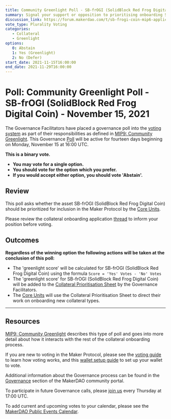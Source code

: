 ```yaml
---
title: Community Greenlight Poll - SB-frOGI (SolidBlock Red Frog Digital Coin) - November 15, 2021
summary: Signal your support or opposition to prioritising onboarding SB-frOGI (SolidBlock Red Frog Digital Coin). 
discussion_link: https://forum.makerdao.com/t/sb-frogi-coin-mip6-application-membership-interests-in-red-frog-digital-series-of-solidblock-holdings-llc-in-the-form-of-red-frog-digital-coin-frogi-coin-a-solidblock-offering/11258
vote_type: Plurality Voting
categories:
   - Collateral
   - Greenlight
options:
   0: Abstain
   1: Yes (Greenlight)
   2: No (Defer)
start_date: 2021-11-15T16:00:00
end_date: 2021-11-29T16:00:00
---
```

# Poll: Community Greenlight Poll - SB-frOGI (SolidBlock Red Frog Digital Coin) - November 15, 2021

The Governance Facilitators have placed a governance poll into the [voting system](https://vote.makerdao.com/polling) as part of their responsibilities as defined in [MIP9: Community Greenlight](https://mips.makerdao.com/mips/details/MIP9). This Governance [Poll](https://community-development.makerdao.com/en/learn/governance/on-chain-gov) will be active for fourteen days beginning on Monday, November 15 at 16:00 UTC.

**This is a binary vote.** 
- **You may vote for a single option.** 
- **You should vote for the option which you prefer.**
- **If you would accept either option, you should vote 'Abstain'.**

## Review

This poll asks whether the asset SB-frOGI (SolidBlock Red Frog Digital Coin) should be prioritized for inclusion in the Maker Protocol by the [Core Units](https://mips.makerdao.com/mips/details/MIP38#mip38c2-core-unit-state). 

Please review the collateral onboarding application [thread](https://forum.makerdao.com/t/sb-frogi-coin-mip6-application-membership-interests-in-red-frog-digital-series-of-solidblock-holdings-llc-in-the-form-of-red-frog-digital-coin-frogi-coin-a-solidblock-offering/11258) to inform your position before voting.

## Outcomes

**Regardless of the winning option the following actions will be taken at the conclusion of this poll:**
* The 'greenlight score' will be calculated for SB-frOGI (SolidBlock Red Frog Digital Coin) using the formula `Score = 'Yes' Votes - 'No' Votes`
* The 'greenlight score' for SB-frOGI (SolidBlock Red Frog Digital Coin) will be added to the [Collateral Prioritisation Sheet](https://docs.google.com/spreadsheets/d/1IX9e2fyfz7djtDMKn5gMyGsyFxHoY75GncMbAjnSXrM/edit#gid=0) by the Governance Facilitators.
* The [Core Units](https://mips.makerdao.com/mips/details/MIP38#mip38c2-core-unit-state) will use the Collateral Prioritisation Sheet to direct their work on onboarding new collateral types.

---

## Resources

[MIP9: Community Greenlight](https://mips.makerdao.com/mips/details/MIP9) describes this type of poll and goes into more detail about how it interacts with the rest of the collateral onboarding process.

If you are new to voting in the Maker Protocol, please see the [voting guide](https://community-development.makerdao.com/en/learn/governance/how-voting-works/) to learn how voting works, and this [wallet setup guide](https://community-development.makerdao.com/en/learn/governance/voting-setup/) to set up your wallet to vote.

Additional information about the Governance process can be found in the [Governance](https://community-development.makerdao.com/en/learn/governance) section of the MakerDAO community portal.

To participate in future Governance calls, please [join us](https://github.com/makerdao/community/tree/master/governance/governance-and-risk-meetings) every Thursday at 17:00 UTC.

To add current and upcoming votes to your calendar, please see the [MakerDAO Public Events Calendar](https://calendar.google.com/calendar/embed?src=makerdao.com_3efhm2ghipksegl009ktniomdk%40group.calendar.google.com&ctz=UTC&mode=week&showCalendars=0&showPrint=0).
